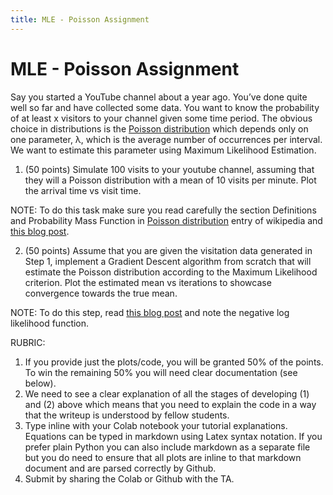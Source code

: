 ```yaml
---
title: MLE - Poisson Assignment
---
```


# MLE - Poisson Assignment

Say you started a YouTube channel about a year ago. You’ve done quite well so far and have collected some data. You want to know the probability of at least x visitors to your channel given some time period. The obvious choice in distributions is the [Poisson distribution](https://en.wikipedia.org/wiki/Poisson_distribution) which depends only on one parameter, λ, which is the average number of occurrences per interval. We want to estimate this parameter using Maximum Likelihood Estimation.

1. (50 points) Simulate 100 visits to your youtube channel, assuming that they will a Poisson distribution with a mean of 10 visits per minute. Plot the arrival time vs visit time. 

NOTE: To do this task make sure you read carefully the section Definitions and Probability Mass Function in [Poisson distribution](https://en.wikipedia.org/wiki/Poisson_distribution) entry of wikipedia and [this blog post](https://towardsdatascience.com/the-poisson-process-everything-you-need-to-know-322aa0ab9e9a). 

2.  (50 points)  Assume that you are given the visitation data generated in Step 1, implement a Gradient Descent algorithm from scratch that will estimate the Poisson distribution according to the Maximum Likelihood criterion. Plot the estimated mean vs iterations to showcase convergence towards the true mean. 

NOTE: To do this step, read [this blog post](https://towardsdatascience.com/understanding-maximum-likelihood-estimation-fa495a03017a) and note the negative  log likelihood function.  


RUBRIC: 

1. If you provide just the plots/code, you will be granted 50% of the points. To win the remaining 50% you will need clear documentation (see below). 
2. We need to see a clear explanation of all the stages of developing (1) and (2) above which means that you need to explain the code in a way that the writeup is understood by fellow students. 
3. Type inline with your Colab notebook your tutorial explanations. Equations can be typed in markdown using Latex syntax notation.  If you prefer plain Python you can also include markdown as a separate file but you do need to ensure that all plots are inline to that markdown document and are parsed correctly by Github. 
4. Submit by sharing the Colab or Github with the TA. 